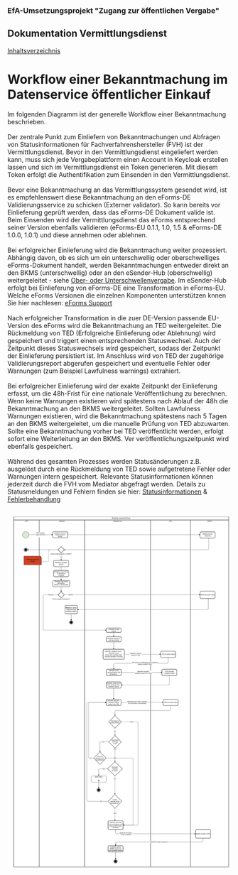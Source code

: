 ### EfA-Umsetzungsprojekt "Zugang zur öffentlichen Vergabe"
## Dokumentation Vermittlungsdienst
[Inhaltsverzeichnis](/documentation/documentation.md)
<br>

# Workflow einer Bekanntmachung im Datenservice öffentlicher Einkauf

Im folgenden Diagramm ist der generelle Workflow einer Bekanntmachung beschrieben.
<br><br>
Der zentrale Punkt zum Einliefern von Bekanntmachungen und Abfragen von Statusinformationen für Fachverfahrenshersteller (FVH) ist der Vermittlungsdienst. Bevor in den Vermittlungsdienst eingeliefert werden kann, muss sich jede Vergabeplattform einen Account in Keycloak erstellen lassen und sich im Vermittlungsdienst ein Token generieren. Mit diesem Token erfolgt die Authentifikation zum Einsenden in den Vermittlungsdienst.
<br><br>
Bevor eine Bekanntmachung an das Vermittlungssystem gesendet wird, ist es empfehlenswert diese Bekanntmachung an den eForms-DE Validierungsservice zu schicken (Externer validator). So kann bereits vor Einlieferung geprüft werden, dass das eForms-DE Dokument valide ist. Beim Einsenden wird der Vermittlungsdienst das eForms entsprechend seiner Version ebenfalls validieren (eForms-EU 0.1.1, 1.0, 1.5 & eForms-DE 1.0.0, 1.0.1) und diese annehmen oder ablehnen. 
<br><br>
Bei erfolgreicher Einlieferung wird die Bekanntmachung weiter prozessiert. Abhängig davon, ob es sich um ein unterschwellig oder oberschwelliges eForms-Dokument handelt, werden Bekanntmachungen entweder direkt an den BKMS (unterschwellig) oder an den eSender-Hub (oberschwellig) weitergeleitet - siehe [Ober- oder Unterschwellenvergabe](/documentation/Ober-oder_unterschwellenvergabe.md). Im eSender-Hub erfolgt bei Einlieferung von eForms-DE eine Transformation in eForms-EU. Welche eForms Versionen die einzelnen Komponenten unterstützen knnen Sie hier nachlesen: [eForms Support](/documentation/eForms_support.md) 
<br><br>
Nach erfolgreicher Transformation in die zuer DE-Version passende EU-Version des eForms wird die Bekanntmachung an TED weitergeleitet. Die Rückmeldung von TED (Erfolgreiche Einlieferung oder Ablehnung) wird gespeichert und triggert einen entsprechenden Statuswechsel. Auch der Zeitpunkt dieses Statuswechsels wird gespeichert, sodass der Zeitpunkt der Einlieferung persistiert ist. Im Anschluss wird von TED der zugehörige Validierungsreport abgerufen gespeichert und eventuelle Fehler oder Warnungen (zum Beispiel Lawfulness warnings) extrahiert. 
<br><br>
Bei erfolgreicher Einlieferung wird der exakte Zeitpunkt der Einlieferung erfasst, um die 48h-Frist für eine nationale Veröffentlichung zu berechnen. Wenn keine Warnungen existieren wird spätestens nach Ablauf der 48h die Bekanntmachung an den BKMS weitergeleitet. Sollten Lawfulness Warnungen existieren, wird die Bekanntmachung spätestens nach 5 Tagen an den BKMS weitergeleitet, um die manuelle Prüfung von TED abzuwarten. Sollte eine Bekanntmachung vorher bei TED veröffentlicht werden, erfolgt sofort eine Weiterleitung an den BKMS. Ver veröffentlichungszeitpunkt wird ebenfalls gespeichert.
<br><br>
Während des gesamten Prozesses werden Statusänderungen z.B. ausgelöst durch eine Rückmeldung von TED sowie aufgetretene Fehler oder Warnungen intern gespeichert. Relevante Statusinformationen können jederzeit durch die FVH vom Mediator abgefragt werden. Details zu Statusmeldungen und Fehlern finden sie hier: [Statusinformationen](documentation\Status_information.md) & [Fehlerbehandlung](documentation\Fehlerbehandlung.md) 
<br><br>

![Workflow Diagramm](/documentation/images/workflow_2.png)


